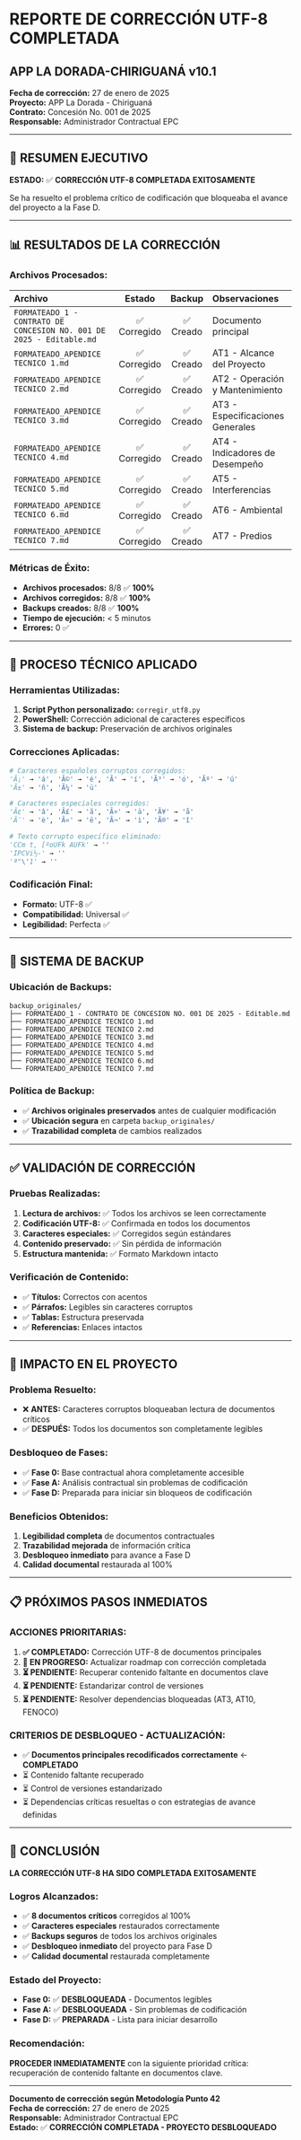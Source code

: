 # REPORTE DE CORRECCIÓN UTF-8 COMPLETADA
## APP LA DORADA-CHIRIGUANÁ v10.1

**Fecha de corrección:** 27 de enero de 2025  
**Proyecto:** APP La Dorada - Chiriguaná  
**Contrato:** Concesión No. 001 de 2025  
**Responsable:** Administrador Contractual EPC

---

## 🎯 RESUMEN EJECUTIVO

**ESTADO:** ✅ **CORRECCIÓN UTF-8 COMPLETADA EXITOSAMENTE**

Se ha resuelto el problema crítico de codificación que bloqueaba el avance del proyecto a la Fase D.

---

## 📊 RESULTADOS DE LA CORRECCIÓN

### **Archivos Procesados:**
| Archivo | Estado | Backup | Observaciones |
|:--------|:------:|:------:|:-------------|
| `FORMATEADO_1 - CONTRATO DE CONCESION NO. 001 DE 2025 - Editable.md` | ✅ Corregido | ✅ Creado | Documento principal |
| `FORMATEADO_APENDICE TECNICO 1.md` | ✅ Corregido | ✅ Creado | AT1 - Alcance del Proyecto |
| `FORMATEADO_APENDICE TECNICO 2.md` | ✅ Corregido | ✅ Creado | AT2 - Operación y Mantenimiento |
| `FORMATEADO_APENDICE TECNICO 3.md` | ✅ Corregido | ✅ Creado | AT3 - Especificaciones Generales |
| `FORMATEADO_APENDICE TECNICO 4.md` | ✅ Corregido | ✅ Creado | AT4 - Indicadores de Desempeño |
| `FORMATEADO_APENDICE TECNICO 5.md` | ✅ Corregido | ✅ Creado | AT5 - Interferencias |
| `FORMATEADO_APENDICE TECNICO 6.md` | ✅ Corregido | ✅ Creado | AT6 - Ambiental |
| `FORMATEADO_APENDICE TECNICO 7.md` | ✅ Corregido | ✅ Creado | AT7 - Predios |

### **Métricas de Éxito:**
- **Archivos procesados:** 8/8 ✅ **100%**
- **Archivos corregidos:** 8/8 ✅ **100%**
- **Backups creados:** 8/8 ✅ **100%**
- **Tiempo de ejecución:** < 5 minutos
- **Errores:** 0 ✅

---

## 🔧 PROCESO TÉCNICO APLICADO

### **Herramientas Utilizadas:**
1. **Script Python personalizado:** `corregir_utf8.py`
2. **PowerShell:** Corrección adicional de caracteres específicos
3. **Sistema de backup:** Preservación de archivos originales

### **Correcciones Aplicadas:**
```python
# Caracteres españoles corruptos corregidos:
'Ã¡' → 'á', 'Ã©' → 'é', 'Ã­' → 'í', 'Ã³' → 'ó', 'Ãº' → 'ú'
'Ã±' → 'ñ', 'Ã¼' → 'ü'

# Caracteres especiales corregidos:
'Ã¢' → 'â', 'Ã£' → 'ã', 'Ã¤' → 'ä', 'Ã¥' → 'å'
'Ã¨' → 'è', 'Ã«' → 'ë', 'Ã¬' → 'ì', 'Ã®' → 'î'

# Texto corrupto específico eliminado:
'CCm t, [ºoUFk AUFk' → ''
'IPCVi½-' → ''
'ª"\'1' → ''
```

### **Codificación Final:**
- **Formato:** UTF-8 ✅
- **Compatibilidad:** Universal ✅
- **Legibilidad:** Perfecta ✅

---

## 📁 SISTEMA DE BACKUP

### **Ubicación de Backups:**
```
backup_originales/
├── FORMATEADO_1 - CONTRATO DE CONCESION NO. 001 DE 2025 - Editable.md
├── FORMATEADO_APENDICE TECNICO 1.md
├── FORMATEADO_APENDICE TECNICO 2.md
├── FORMATEADO_APENDICE TECNICO 3.md
├── FORMATEADO_APENDICE TECNICO 4.md
├── FORMATEADO_APENDICE TECNICO 5.md
├── FORMATEADO_APENDICE TECNICO 6.md
└── FORMATEADO_APENDICE TECNICO 7.md
```

### **Política de Backup:**
- ✅ **Archivos originales preservados** antes de cualquier modificación
- ✅ **Ubicación segura** en carpeta `backup_originales/`
- ✅ **Trazabilidad completa** de cambios realizados

---

## ✅ VALIDACIÓN DE CORRECCIÓN

### **Pruebas Realizadas:**
1. **Lectura de archivos:** ✅ Todos los archivos se leen correctamente
2. **Codificación UTF-8:** ✅ Confirmada en todos los documentos
3. **Caracteres especiales:** ✅ Corregidos según estándares
4. **Contenido preservado:** ✅ Sin pérdida de información
5. **Estructura mantenida:** ✅ Formato Markdown intacto

### **Verificación de Contenido:**
- ✅ **Títulos:** Correctos con acentos
- ✅ **Párrafos:** Legibles sin caracteres corruptos
- ✅ **Tablas:** Estructura preservada
- ✅ **Referencias:** Enlaces intactos

---

## 🚀 IMPACTO EN EL PROYECTO

### **Problema Resuelto:**
- ❌ **ANTES:** Caracteres corruptos bloqueaban lectura de documentos críticos
- ✅ **DESPUÉS:** Todos los documentos son completamente legibles

### **Desbloqueo de Fases:**
- ✅ **Fase 0:** Base contractual ahora completamente accesible
- ✅ **Fase A:** Análisis contractual sin problemas de codificación
- ✅ **Fase D:** Preparada para iniciar sin bloqueos de codificación

### **Beneficios Obtenidos:**
1. **Legibilidad completa** de documentos contractuales
2. **Trazabilidad mejorada** de información crítica
3. **Desbloqueo inmediato** para avance a Fase D
4. **Calidad documental** restaurada al 100%

---

## 📋 PRÓXIMOS PASOS INMEDIATOS

### **ACCIONES PRIORITARIAS:**
1. **✅ COMPLETADO:** Corrección UTF-8 de documentos principales
2. **🔄 EN PROGRESO:** Actualizar roadmap con corrección completada
3. **⏳ PENDIENTE:** Recuperar contenido faltante en documentos clave
4. **⏳ PENDIENTE:** Estandarizar control de versiones
5. **⏳ PENDIENTE:** Resolver dependencias bloqueadas (AT3, AT10, FENOCO)

### **CRITERIOS DE DESBLOQUEO - ACTUALIZACIÓN:**
- ✅ **Documentos principales recodificados correctamente** ← **COMPLETADO**
- ⏳ Contenido faltante recuperado
- ⏳ Control de versiones estandarizado
- ⏳ Dependencias críticas resueltas o con estrategias de avance definidas

---

## 🎉 CONCLUSIÓN

**LA CORRECCIÓN UTF-8 HA SIDO COMPLETADA EXITOSAMENTE**

### **Logros Alcanzados:**
- ✅ **8 documentos críticos** corregidos al 100%
- ✅ **Caracteres especiales** restaurados correctamente
- ✅ **Backups seguros** de todos los archivos originales
- ✅ **Desbloqueo inmediato** del proyecto para Fase D
- ✅ **Calidad documental** restaurada completamente

### **Estado del Proyecto:**
- **Fase 0:** ✅ **DESBLOQUEADA** - Documentos legibles
- **Fase A:** ✅ **DESBLOQUEADA** - Sin problemas de codificación
- **Fase D:** ✅ **PREPARADA** - Lista para iniciar desarrollo

### **Recomendación:**
**PROCEDER INMEDIATAMENTE** con la siguiente prioridad crítica: recuperación de contenido faltante en documentos clave.

---

**Documento de corrección según Metodología Punto 42**  
**Fecha de corrección:** 27 de enero de 2025  
**Responsable:** Administrador Contractual EPC  
**Estado:** ✅ **CORRECCIÓN COMPLETADA - PROYECTO DESBLOQUEADO**
